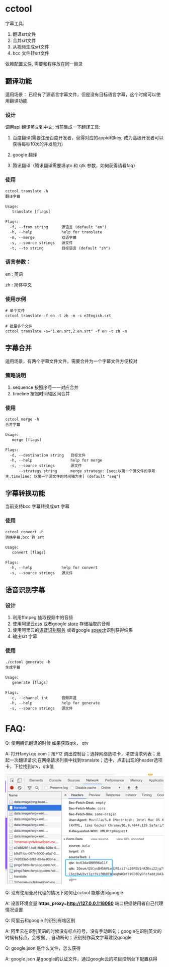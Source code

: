 # cctool
字幕工具:
1. 翻译srt文件
2. 合并srt文件
3. 从视频生成srt文件
4. bcc 文件转srt文件

依赖[配置文件](./bin/config.yaml), 需要和程序放在同一目录

## 翻译功能
适用场景： 已经有了源语言字幕文件，但是没有目标语言字幕，这个时候可以使用翻译功能

### 设计
调用api 翻译英文到中文; 当前集成一下翻译工具:

1. 百度翻译(需要注册百度开发者，获得对应的appid和key; 成为高级开发者可以获得每秒10次的并发能力)

2. google 翻译 

3. 腾讯翻译（腾讯翻译需要填qtv 和 qtk 参数，如何获得请看faq）


### 使用
```
cctool translate -h
翻译字幕

Usage:
   translate [flags]

Flags:
  -f, --from string      源语言 (default "en")
  -h, --help             help for translate
  -m, --merge            双语字幕
  -s, --source strings   源文件
  -t, --to string        目标语言 (default "zh")
```

### 语言参数：

en : 英语

zh : 简体中文


###  使用示例
```shell script
# 单个文件
cctool translate -f en -t zh -m -s e2Engish.srt

# 批量多个文件
cctool translate -s="1.en.srt,2.en.srt" -f en -t zh -m
```

## 字幕合并
适用场景，有两个字幕文件文件，需要合并为一个字幕文件方便校对
### 策略说明
1. sequence 按照序号一一对应合并
2. timeline 按照时间轴区间合并

### 使用

```shell script
cctool merge -h
合并字幕

Usage:
   merge [flags]

Flags:
  -d, --destination string   目标文件
  -h, --help                 help for merge
  -s, --source strings       源文件
      --strategy string      merge strategy: [seq:以第一个源文件的序号主,timeline: 以第一个源文件的时间轴为主] (default "seq")
```

## 字幕转换功能
当前支持bcc 字幕转换成srt 字幕
### 使用
```shell script
cctool convert -h
转换字幕;bcc 转 srt

Usage:
   convert [flags]

Flags:
  -h, --help             help for convert
  -s, --source strings   源文件

```

## 语音识别字幕

### 设计
1. 利用ffmpeg 抽取视频中的音频
2. 使用阿里云[oss](https://www.aliyun.com/product/oss?spm=5176.12825654.eofdhaal5.13.e9392c4a8rfNXE) 或者google [store](https://cloud.google.com/storage?hl=zh-CN) 存储抽取的音频
3. 使用阿里云的[语音识别服务](https://ai.aliyun.com/nls?spm=5176.12825654.eofdhaal5.26.e9392c4a8rfNXE) 或者google [speech](https://cloud.google.com/speech-to-text?hl=zh-CN)识别获得结果
4. 输出srt 字幕

### 使用
```shell script
./cctool generate -h
生成字幕

Usage:
   generate [flags]

Flags:
  -c, --channel int      音频声道
  -h, --help             help for generate
  -s, --source strings   源文件

```

# FAQ:
Q: 使用腾讯翻译的时候 如果获取qtk， qtv

A: 打开fanyi.qq.com；按F12 调出控制台；选择网络选项卡，清空请求列表；发起一次翻译请求;在网络请求列表中找到translate；选中，点击出现的header选项卡，下拉找到qtv，qtk值

![示例图](./doc/WechatIMG50.png)


Q: 没有使用全局代理的情况下如何让cctool 能够访问google

A: 设置环境变量 **https_proxy=http://127.0.0.1:18080** 端口根据使用者自己代理情况设置


Q: 阿里云和google 的识别有啥区别

A: 阿里云在识别英语的时候没有标点符号，没有手动断句；google在识别英文的时候有标点，会根据 , . 自动断句；识别制作英文字幕建议google

Q: google.json 是什么文件，怎么获得

A: google.json 是google的认证文件，通过google云的项目控制台下配置获得


